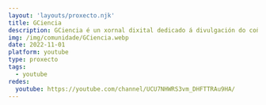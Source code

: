 ```yaml
---
layout: 'layouts/proxecto.njk'
title: GCiencia
description: GCiencia é un xornal dixital dedicado á divulgación do coñecemento científico e tecnolóxico
img: /img/comunidade/GCiencia.webp
date: 2022-11-01
platform: youtube
type: proxecto
tags:
  - youtube
redes:
  youtube: https://youtube.com/channel/UCU7NHWRS3vm_DHFTTRAu9HA/
---
```

